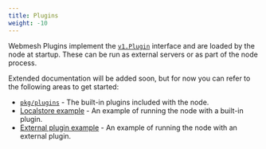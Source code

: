```yaml
---
title: Plugins
weight: -10
---
```


Webmesh Plugins implement the [`v1.Plugin`](https://github.com/webmeshproj/api/blob/main/proto/v1/plugin.proto) interface and are loaded by the node at startup.
These can be run as external servers or as part of the node process.

Extended documentation will be added soon, but for now you can refer to the following areas to get started:

- [`pkg/plugins`](https://github.com/webmeshproj/node/tree/main/pkg/plugins) - The built-in plugins included with the node.
- [Localstore example](https://github.com/webmeshproj/node/tree/main/examples/localstore-plugin) - An example of running the node with a built-in plugin.
- [External plugin example](https://github.com/webmeshproj/node/tree/main/examples/remote-server-plugin) - An example of running the node with an external plugin.

